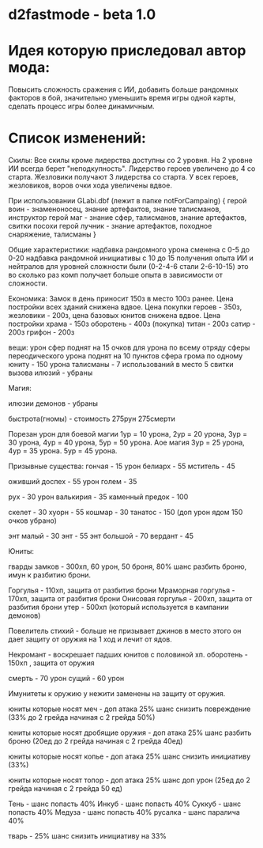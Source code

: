 # d2fastmode - beta 1.0

# Идея которую приследовал автор мода:
Повысить сложность сражения с ИИ, добавить больше рандомных факторов в бой, значительно уменьшить время игры одной карты, сделать процесс игры более динамичным.

# Список изменений:

Скилы:
Все скилы кроме лидерства доступны со 2 уровня.
На 2 уровне ИИ всегда берет "неподкупность".
Лидерство героев увеличено до 4 со старта.
Жезловики получают 3 лидерства со старта.
У всех героев, жезловиков, воров очки хода увеличены вдвое.

При использовании GLabi.dbf (лежит в папке notForCampaing)
{
герой воин - знаменоносец, знание артефактов, знание талисманов, инструктор
герой маг - знание сфер, талисманов, знание артефактов, свитки посохи
герой лучник - знание артефактов, походное снаряжение, талисманы
}

Общие характеристики:
надбавка рандомного урона сменена с 0-5 до 0-20
надбавка рандомной инициативы с 10 до 15
получения опыта ИИ и нейтралов для уровней сложности были (0-2-4-6 стали 2-6-10-15) это во сколько раз комп получает больше опыта в зависимости от сложности.

Економика:
Замок в день приносит 150з в место 100з ранее.
Цена постройки всех зданий снижена вдвое.
Цена покупки героев - 350з, жезловики - 200з, цена базовых юнитов снижена вдвое.
Цена постройки храма - 150з
оборотень - 400з (покупка)
титан - 200з
сатир - 200з
грифон - 200з

вещи:
урон сфер поднят на 15 очков для урона по всему отряду
сферы переодического урона поднят на 10 пунктов
сфера грома по одному юниту - 150 урона
талисманы - 7 использований в место 5
свитки вызова илюзий - убраны

Магия:

илюзии демонов - убраны

быстрота(гномы) - стоимость 275рун 275смерти

Порезан урон для боевой магии 1ур = 10 урона, 2ур = 20 урона, 3ур = 30 урона, 4ур = 40 урона, 5ур = 50 урона.
Аое магия 3ур = 25 урона, 4ур = 35 урона. 5ур = 45 урона.

Призывные существа: 
гончая - 15 урон
белиарх - 55
мститель - 45

оживший доспех - 55 урон
голем - 35

рух - 30 урон
валькирия - 35
каменный предок - 100

скелет - 30
хуорн - 55
кошмар - 30
танатос - 150 (доп урон ядом 150 очков убрано)

энт малый - 30
энт - 55
энт большой - 70
вердант - 45

Юниты:

гварды замков - 300хп, 60 урон, 50 броня, 80% шанс разбить броню, имун к разбитию брони.

Горгулья - 110хп, защита от разбития брони
Мраморная горгулья - 170хп, защита от разбития брони
Онисовая горгулья - 200хп, защита от разбития брони
утер - 500хп (который используется в кампании демонов)

Повелитель стихий - больше не призывает джинов в место этого он дает защиту от оружия на 1 ход и лечит от ядов.

Некромант - воскрешает падших юнитов с половиной хп.
оборотень - 150хп , защита от оружия

смерть - 70 урон
сущий - 60 урон

Имунитеты к оружию у нежити заменены на защиту от оружия.

юниты которые носят меч - доп атака 25% шанс снизить повреждение (33% до 2 грейда начиная с 2 грейда 50%)

юниты которые носят дробящие оружия - доп атака 25% шанс разбить броню (20ед до 2 грейда начиная с 2 грейда 40ед)

юниты которые носят копье - доп атака 25% шанс снизить инициативу (33%)

юниты которые носят топор - доп атака 25% шанс доп урон (25ед до 2 грейда начиная с 2 грейда 50 ед)

Тень - шанс попасть 40%
Инкуб - шанс попасть 40%
Суккуб - шанс попасть 40%
Медуза - шанс попасть 40%
русалка - шанс паралича 40%

тварь - 25% шанс снизить инициативу на 33%


